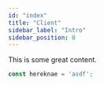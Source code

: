```yaml
---
id: "index"
title: "Client"
sidebar_label: "Intro"
sidebar_position: 0
---
```


This is some great content.

```js
const hereknae = 'asdf';
```
